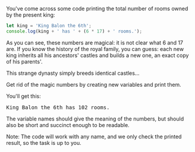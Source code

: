 
You've come across some code printing the total number of rooms owned by the present king:

```javascript
let king = 'King Balon the 6th';
console.log(king + ' has ' + (6 * 17) + ' rooms.');
```

As you can see, these numbers are magical: it is not clear what 6 and 17 are. If you know the history of the royal family, you can guess: each new king inherits all his ancestors' castles and builds a new one, an exact copy of his parents'.

This strange dynasty simply breeds identical castles...

Get rid of the magic numbers by creating new variables and print them.

You'll get this:

<pre class='hexlet-basics-output'>
King Balon the 6th has 102 rooms.
</pre>

The variable names should give the meaning of the numbers, but should also be short and succinct enough to be readable.

Note: The code will work with any name, and we only check the printed result, so the task is up to you.
